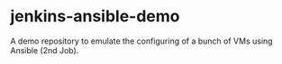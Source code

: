 # jenkins-ansible-demo
A demo repository to emulate the configuring of a bunch of VMs using Ansible (2nd Job).
